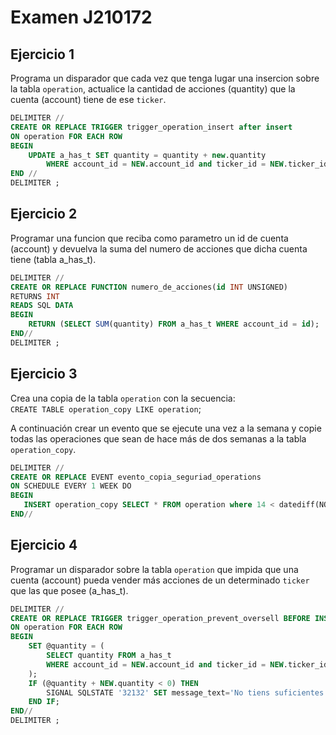 # Examen J210172

## Ejercicio 1

Programa un disparador que cada vez que tenga lugar una insercion sobre la tabla `operation`, actualice la cantidad de acciones (quantity) que la cuenta (account) tiene de ese `ticker`.

```sql
DELIMITER //
CREATE OR REPLACE TRIGGER trigger_operation_insert after insert
ON operation FOR EACH ROW
BEGIN
	UPDATE a_has_t SET quantity = quantity + new.quantity 
    	WHERE account_id = NEW.account_id and ticker_id = NEW.ticker_id; 
END //
DELIMITER ;
```


## Ejercicio 2

Programar una funcion que reciba como parametro un id de cuenta (account) y devuelva la suma del numero de acciones que dicha cuenta tiene (tabla a_has_t).

```sql
DELIMITER //
CREATE OR REPLACE FUNCTION numero_de_acciones(id INT UNSIGNED)
RETURNS INT
READS SQL DATA
BEGIN
    RETURN (SELECT SUM(quantity) FROM a_has_t WHERE account_id = id);
END//
DELIMITER ;
```


## Ejercicio 3

Crea una copia de la tabla `operation` con la secuencia:\
    `CREATE TABLE operation_copy LIKE operation`;

A continuación crear un evento que se ejecute una vez a la semana y copie todas las operaciones que sean de hace más de dos semanas a la tabla `operation_copy`.


```sql
DELIMITER //
CREATE OR REPLACE EVENT evento_copia_seguriad_operations
ON SCHEDULE EVERY 1 WEEK DO 
BEGIN
   INSERT operation_copy SELECT * FROM operation where 14 < datediff(NOW(), operation_date);
END//
```


## Ejercicio 4

Programar un disparador sobre la tabla `operation` que impida que una cuenta (account) pueda vender más acciones de un determinado `ticker` que las que posee (a_has_t).

```sql
DELIMITER //
CREATE OR REPLACE TRIGGER trigger_operation_prevent_oversell BEFORE INSERT
ON operation FOR EACH ROW
BEGIN
    SET @quantity = (
        SELECT quantity FROM a_has_t
        WHERE account_id = NEW.account_id and ticker_id = NEW.ticker_id
    );
    IF (@quantity + NEW.quantity < 0) THEN
        SIGNAL SQLSTATE '32132' SET message_text='No tiens suficientes acciones';  
    END IF;
END//
DELIMITER ;
```







